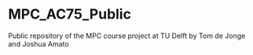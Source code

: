 # MPC_AC75_Public
Public repository of the MPC course project at TU Delft by Tom de Jonge and Joshua Amato
